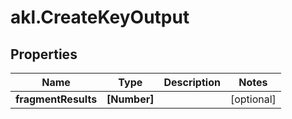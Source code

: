 # akl.CreateKeyOutput

## Properties

Name | Type | Description | Notes
------------ | ------------- | ------------- | -------------
**fragmentResults** | **[Number]** |  | [optional] 


